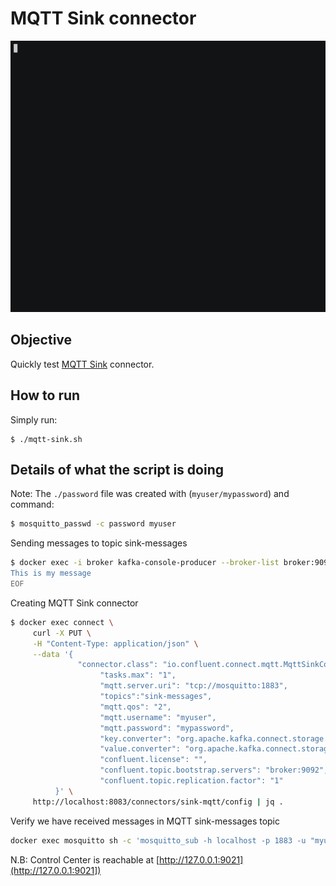 # MQTT Sink connector

![asciinema](https://github.com/vdesabou/gifs/blob/master/connect/connect-mqtt-sink/asciinema.gif?raw=true)

## Objective

Quickly test [MQTT Sink](https://docs.confluent.io/current/connect/kafka-connect-mqtt/mqtt-sink-connector/mqtt_sink_connector_quickstart.html#example-configure-mqtt-sink-connector-for-eclipse-mosquitto-broker) connector.


## How to run

Simply run:

```
$ ./mqtt-sink.sh
```

## Details of what the script is doing

Note: The `./password` file was created with (`myuser/mypassword`) and command:

```bash
$ mosquitto_passwd -c password myuser
```

Sending messages to topic sink-messages

```bash
$ docker exec -i broker kafka-console-producer --broker-list broker:9092 --topic sink-messages << EOF
This is my message
EOF
```

Creating MQTT Sink connector

```bash
$ docker exec connect \
     curl -X PUT \
     -H "Content-Type: application/json" \
     --data '{
               "connector.class": "io.confluent.connect.mqtt.MqttSinkConnector",
                    "tasks.max": "1",
                    "mqtt.server.uri": "tcp://mosquitto:1883",
                    "topics":"sink-messages",
                    "mqtt.qos": "2",
                    "mqtt.username": "myuser",
                    "mqtt.password": "mypassword",
                    "key.converter": "org.apache.kafka.connect.storage.StringConverter",
                    "value.converter": "org.apache.kafka.connect.storage.StringConverter",
                    "confluent.license": "",
                    "confluent.topic.bootstrap.servers": "broker:9092",
                    "confluent.topic.replication.factor": "1"
          }' \
     http://localhost:8083/connectors/sink-mqtt/config | jq .
```

Verify we have received messages in MQTT sink-messages topic

```bash
docker exec mosquitto sh -c 'mosquitto_sub -h localhost -p 1883 -u "myuser" -P "mypassword" -t "sink-messages" -C 1'
```

N.B: Control Center is reachable at [http://127.0.0.1:9021](http://127.0.0.1:9021])
